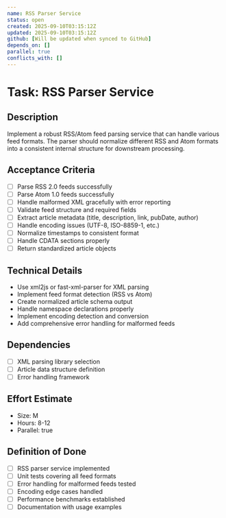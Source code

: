 ```yaml
---
name: RSS Parser Service
status: open
created: 2025-09-10T03:15:12Z
updated: 2025-09-10T03:15:12Z
github: [Will be updated when synced to GitHub]
depends_on: []
parallel: true
conflicts_with: []
---
```


# Task: RSS Parser Service

## Description

Implement a robust RSS/Atom feed parsing service that can handle various feed formats. The parser should normalize different RSS and Atom formats into a consistent internal structure for downstream processing.

## Acceptance Criteria

- [ ] Parse RSS 2.0 feeds successfully
- [ ] Parse Atom 1.0 feeds successfully
- [ ] Handle malformed XML gracefully with error reporting
- [ ] Validate feed structure and required fields
- [ ] Extract article metadata (title, description, link, pubDate, author)
- [ ] Handle encoding issues (UTF-8, ISO-8859-1, etc.)
- [ ] Normalize timestamps to consistent format
- [ ] Handle CDATA sections properly
- [ ] Return standardized article objects

## Technical Details

- Use xml2js or fast-xml-parser for XML parsing
- Implement feed format detection (RSS vs Atom)
- Create normalized article schema output
- Handle namespace declarations properly
- Implement encoding detection and conversion
- Add comprehensive error handling for malformed feeds

## Dependencies

- [ ] XML parsing library selection
- [ ] Article data structure definition
- [ ] Error handling framework

## Effort Estimate

- Size: M
- Hours: 8-12
- Parallel: true

## Definition of Done

- [ ] RSS parser service implemented
- [ ] Unit tests covering all feed formats
- [ ] Error handling for malformed feeds tested
- [ ] Encoding edge cases handled
- [ ] Performance benchmarks established
- [ ] Documentation with usage examples
